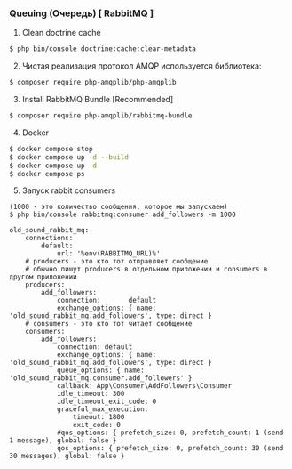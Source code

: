 ### Queuing (Очередь) [ RabbitMQ ]

1. Clean doctrine cache
```bash
$ php bin/console doctrine:cache:clear-metadata
````

2. Чистая реализация протокол AMQP используется библиотека:
```bash 
$ composer require php-amqplib/php-amqplib
```

3. Install RabbitMQ Bundle [Recommended]
```bash 
$ composer require php-amqplib/rabbitmq-bundle
```

4. Docker 
```bash 
$ docker compose stop
$ docker compose up -d --build
$ docker compose up -d
$ docker compose ps
```

5. Запуск rabbit consumers 
```
(1000 - это количество сообщения, которое мы запускаем)
$ php bin/console rabbitmq:consumer add_followers -m 1000

old_sound_rabbit_mq:
    connections:
        default:
            url: '%env(RABBITMQ_URL)%'
    # producers - это кто тот отправляет сообщение
    # обычно пишут producers в отдельном приложении и consumers в другом приложении
    producers:
        add_followers:
            connection:       default
            exchange_options: { name: 'old_sound_rabbit_mq.add_followers', type: direct }
    # consumers - это кто тот читает сообщение
    consumers:
        add_followers:
            connection: default
            exchange_options: { name: 'old_sound_rabbit_mq.add_followers', type: direct }
            queue_options: { name: 'old_sound_rabbit_mq.consumer.add_followers' }
            callback: App\Consumer\AddFollowers\Consumer
            idle_timeout: 300
            idle_timeout_exit_code: 0
            graceful_max_execution:
                timeout: 1800
                exit_code: 0
            #qos_options: { prefetch_size: 0, prefetch_count: 1 (send 1 message), global: false } 
            qos_options: { prefetch_size: 0, prefetch_count: 30 (send 30 messages), global: false }

```

